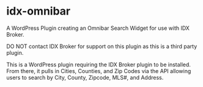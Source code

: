# idx-omnibar
A WordPress Plugin creating an Omnibar Search Widget for use with IDX Broker.

DO NOT contact IDX Broker for support on this plugin as this is a third party plugin.

This is a WordPress plugin requiring the IDX Broker plugin to be installed.
From there, it pulls in Cities, Counties, and Zip Codes via the API allowing users to search by City, County, Zipcode, MLS#, and Address.
